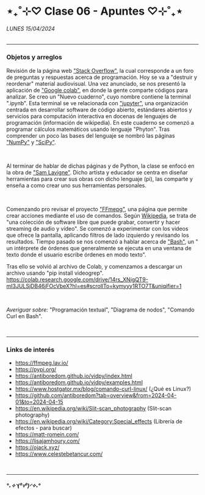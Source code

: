 # ⋆₊˚⊹♡ Clase 06 - Apuntes ♡⊹˚₊⋆
###### _LUNES 15/04/2024_

***
<!---Recordar para programar "md" (markdown): 
- https://github.com/adam-p/markdown-here/wiki/Markdown-Cheatsheet 
- https://www.markdownguide.org/basic-syntax/--->
 
### Objetos y arreglos

Revisión de la página web ["Stack Overflow"](https://stackoverflow.com/), la cual corresponde a un foro de preguntas y respuestas acerca de programación.
Hoy se va a "destruir y reordenar" material audiovisual. Una vez anunciado, se nos presentó la aplicación de ["Google colab"](https://colab.research.google.com/?hl=es), en donde la gente comparte códigos para analizar. Se creo un "Nuevo cuaderno", cuyo nombre contiene la terminal ".ipynb". Esta terminal se ve relacionada con ["jupyter"](https://jupyter.org/), una organización centrada en desarrollar software de código abierto, estándares abiertos y servicios para computación interactiva en docenas de lenguajes de programación (información de wikipedia). En este cuaderno se comenzó a programar cálculos matemáticos usando lenguaje "Phyton". Tras comprender un poco las bases del lenguaje se nombró las páginas ["NumPy"](https://numpy.org/) y ["SciPy"](https://scipy.org/).

<br>

Al terminar de hablar de dichas páginas y de Python, la clase se enfocó en la obra de ["Sam Lavigne"](https://lav.io/). Dicho artísta y educador se centra en diseñar herramientas para crear sus obras con dicho lenguaje (pi), las comparte y enseña a como crear uno sus herramientas personales.

<br>

Comenzando pro revisar el proyecto ["FFmepg"](https://ffmpeg.lav.io/), una página que permite crear acciones mediante el uso de comandos. Según [Wikipedia](https://es.wikipedia.org/wiki/FFmpeg), se trata de "una colección de software libre que puede grabar, convertir y hacer streaming de audio y vídeo". Se comenzó a experimentar con los videos que ofrece la pantalla, aplicando filtros de lado izquierdo y revisando los resultados. Tiempo pasado se nos comenzó a hablar acerca de ["Bash"](https://es.wikipedia.org/wiki/Bash), un " un intérprete de órdenes que generalmente se ejecuta en una ventana de texto donde el usuario escribe órdenes en modo texto".

Tras ello se volvió al archivo de Colab, y comenzamos a descargar un archivo usando "pip install videogrep".
https://colab.research.google.com/drive/14rs_XNigQT9-mI3JULSjDB46jFOcVbeX?hl=es#scrollTo=kymyyy1RTO7T&uniqifier=1

<br>

_Averiguar sobre:_ "Programación textual", "Diagrama de nodos", "Comando Curl en Bash".

<br>

***
### Links de interés 

- https://ffmpeg.lav.io/
- https://pypi.org/
- https://antiboredom.github.io/vidpy/index.html
- https://antiboredom.github.io/vidpy/examples.html
- https://www.hostgator.mx/blog/comando-curl-linux/ (¿Qué es Linux?)
- https://github.com/antiboredom?tab=overview&from=2024-04-01&to=2024-04-15
- https://en.wikipedia.org/wiki/Slit-scan_photography (Slit-scan photography)
- https://en.wikipedia.org/wiki/Category:Special_effects (Librería de efectos - para buscar)
- https://matt-romein.com/
- https://lisajamhoury.com/
- https://ojack.xyz/
- https://www.celestebetancur.com/

<br>

<!---En mi cabeza: Llegué atrasada unos minutos, cómo cerca de 5 o 6, por haber estado tomando un café. Llegué y perdí el sentido del mundo, no supe cuál era la materia en la pantalla.
Ahora sólo pude anotar links, y me perdí un poco de lo que pasaba. Me cuesta ver y estar emocionada o tranquila.
Tendré que revisar los apuntes del curso... No me siento tan animada, pero hago lo que puedo.
--->


***
 ##### *°˖✧◝(⁰▿⁰)◜✧˖°*
